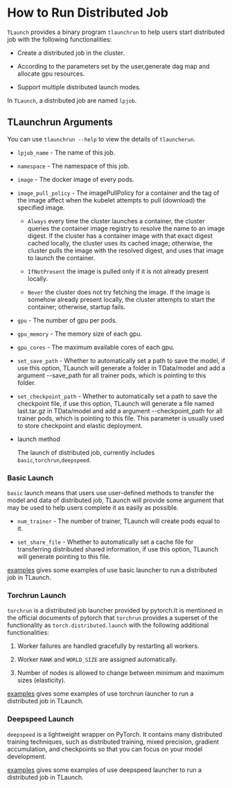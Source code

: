 # How to Run Distributed Job
``TLaunch`` provides a binary program ``tlaunchrun`` to help users start distributed job with the following functionalities:

- Create a distributed job in the cluster.

- According to the parameters set by the user,generate dag map and allocate gpu resources.

- Support multiple distributed launch modes.

In ``TLaunch``, a distributed job are named ``lpjob``.
## TLaunchrun Arguments
You can use ``tlaunchrun --help`` to view the details of ``tlauncherun``.

- ``lpjob_name`` - The name of this job.

- ``namespace`` - The namespace of this job.

- ``image`` - The docker image of every pods.

- ``image_pull_policy``  - The imagePullPolicy for a container and the tag of the image affect when the kubelet attempts to pull (download) the specified image.

	- ``Always`` 
		every time the cluster launches a container, the cluster queries the container image registry to resolve the name to an image digest. If the cluster has a container image with that exact digest cached locally, the cluster uses its cached image; otherwise, the cluster pulls the image with the resolved digest, and uses that image to launch the container. 

	 - ``IfNotPresent``
		 the image is pulled only if it is not already present locally.
		 
	 - ``Never``
		 the cluster does not try fetching the image. If the image is somehow already present locally, the cluster attempts to start the container; otherwise, startup fails. 
		 
- ``gpu`` - The number of gpu per pods.

- ``gpu_memory`` - The memory size of each gpu.

- ``gpu_cores`` - The maximum available cores of each gpu.

- ``set_save_path`` - Whether to automatically set a path to save the model, if use this option, TLaunch will generate a folder in TData/model and add a argument --save_path for all trainer pods, which is pointing to this folder.

- ``set_checkpoint_path`` - Whether to automatically set a path to save the checkpoint file, if use this option, TLaunch will generate a file named last.tar.gz in TData/model and add a argument --checkpoint_path for all trainer pods, which is pointing to this file. This parameter is usually used to store checkpoint and elastic deployment.

- launch method 

	The launch of distributed job, currently includes ``basic``,``torchrun``,``deepspeed``.
### Basic Launch
``basic`` launch means that users use user-defined methods to transfer the model and data of distributed job, TLaunch will provide some argument that may be used to help users complete it as easily as possible.

- ``num_trainer`` - The number of trainer, TLaunch will create pods equal to it.
  
- ``set_share_file`` - Whether to automatically set a cache file for transferring distributed shared information, if use this option, TLaunch will generate pointing to this file.

[examples](https://github.com/TARTRL/TLaunch/blob/main/examples/basic) gives some examples of use basic launcher to run a distributed job in TLaunch.
### Torchrun Launch
``torchrun`` is a distributed job launcher provided by pytorch.It is mentioned in the official documents of pytorch that `torchrun` provides a superset of the functionality as `torch.distributed.launch` with the following additional functionalities:

1. Worker failures are handled gracefully by restarting all workers.

2.  Worker `RANK` and `WORLD_SIZE` are assigned automatically.

3.  Number of nodes is allowed to change between minimum and maximum sizes (elasticity).

[examples](https://github.com/TARTRL/TLaunch/blob/main/examples/torchrun) gives some examples of use torchrun launcher to run a distributed job in TLaunch.
### Deepspeed Launch
``deepspeed`` is a lightweight wrapper on PyTorch. It contains many distributed training techniques, such as distributed training, mixed precision, gradient accumulation, and checkpoints so that you can focus on your model development. 

[examples](https://github.com/TARTRL/TLaunch/blob/main/examples/deepspeed) gives some examples of use deepspeed launcher to run a distributed job in TLaunch.



